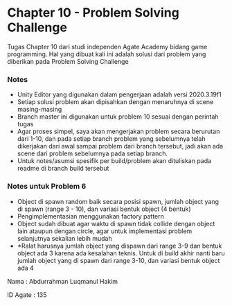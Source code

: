 # Chapter 10 - Problem Solving Challenge

Tugas Chapter 10 dari studi independen Agate Academy bidang game programming. Hal yang dibuat kali ini adalah solusi dari problem yang diberikan pada Problem Solving Challenge

### Notes
- Unity Editor yang digunakan dalam pengerjaan adalah versi 2020.3.19f1
- Setiap solusi problem akan dipisahkan dengan menaruhnya di scene masing-masing
- Branch master ini digunakan untuk problem 10 sesuai dengan perintah tugas
- Agar proses simpel, saya akan mengerjakan problem secara berurutan dari 1-10, dan pada setiap branch problem yang sebelumnya telah dikerjakan dari awal sampai problem dari branch tersebut, jadi akan ada scene dari problem sebelumnya pada setiap branch.
- Untuk notes/asumsi spesifik per build/problem akan dituliskan pada readme di branch build tersebut

### Notes untuk Problem 6
- Object di spawn random baik secara posisi spawn, jumlah object yang di spawn (range 3 - 10), dan variasi bentuk object (4 bentuk)
- Pengimplementasian menggunakan factory pattern
- Object sudah dibuat agar waktu di spawn tidak collide dengan object lain ataupun dengan circle, agar untuk implementasi problem selanjutnya sekalian lebih mudah
- *Ralat harusnya jumlah object yang dispawn dari range 3-9 dan bentuk object ada 3 karena ada kesalahan teknis. Untuk di build akhir nanti baru jumlah object yang di spawn dari range 3-10, dan variasi bentuk object ada 4

Nama      : Abdurrahman Luqmanul Hakim

ID Agate  : 135
